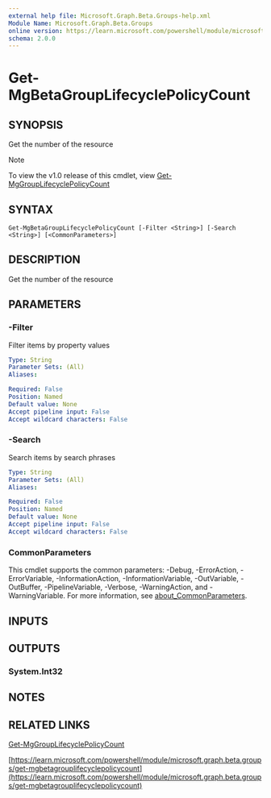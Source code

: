 ```yaml
---
external help file: Microsoft.Graph.Beta.Groups-help.xml
Module Name: Microsoft.Graph.Beta.Groups
online version: https://learn.microsoft.com/powershell/module/microsoft.graph.beta.groups/get-mgbetagrouplifecyclepolicycount
schema: 2.0.0
---
```


# Get-MgBetaGroupLifecyclePolicyCount

## SYNOPSIS
Get the number of the resource

> [!NOTE]
> To view the v1.0 release of this cmdlet, view [Get-MgGroupLifecyclePolicyCount](/powershell/module/Microsoft.Graph.Groups/Get-MgGroupLifecyclePolicyCount?view=graph-powershell-1.0)

## SYNTAX

```
Get-MgBetaGroupLifecyclePolicyCount [-Filter <String>] [-Search <String>] [<CommonParameters>]
```

## DESCRIPTION
Get the number of the resource

## PARAMETERS

### -Filter
Filter items by property values

```yaml
Type: String
Parameter Sets: (All)
Aliases:

Required: False
Position: Named
Default value: None
Accept pipeline input: False
Accept wildcard characters: False
```

### -Search
Search items by search phrases

```yaml
Type: String
Parameter Sets: (All)
Aliases:

Required: False
Position: Named
Default value: None
Accept pipeline input: False
Accept wildcard characters: False
```

### CommonParameters
This cmdlet supports the common parameters: -Debug, -ErrorAction, -ErrorVariable, -InformationAction, -InformationVariable, -OutVariable, -OutBuffer, -PipelineVariable, -Verbose, -WarningAction, and -WarningVariable. For more information, see [about_CommonParameters](http://go.microsoft.com/fwlink/?LinkID=113216).

## INPUTS

## OUTPUTS

### System.Int32
## NOTES

## RELATED LINKS
[Get-MgGroupLifecyclePolicyCount](/powershell/module/Microsoft.Graph.Groups/Get-MgGroupLifecyclePolicyCount?view=graph-powershell-1.0)

[https://learn.microsoft.com/powershell/module/microsoft.graph.beta.groups/get-mgbetagrouplifecyclepolicycount](https://learn.microsoft.com/powershell/module/microsoft.graph.beta.groups/get-mgbetagrouplifecyclepolicycount)



